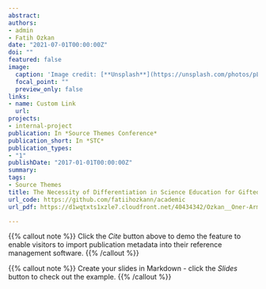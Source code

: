 ```yaml
---
abstract: 
authors:
- admin
- Fatih Ozkan
date: "2021-07-01T00:00:00Z"
doi: ""
featured: false
image:
  caption: 'Image credit: [**Unsplash**](https://unsplash.com/photos/pLCdAaMFLTE)'
  focal_point: ""
  preview_only: false
links:
- name: Custom Link
  url: 
projects:
- internal-project
publication: In *Source Themes Conference*
publication_short: In *STC*
publication_types:
- "1"
publishDate: "2017-01-01T00:00:00Z"
summary: 
tags:
- Source Themes
title: The Necessity of Differentiation in Science Education for Gifted and Talented Students
url_code: https://github.com/fatiihozkann/academic
url_pdf: https://d1wqtxts1xzle7.cloudfront.net/40434342/Ozkan__Oner-Armagan__Bektas__Saylan-with-cover-page-v2.pdf?Expires=1648404643&Signature=TQJcpnyLKKxgI9~-FN3SRWI3GUsFRP4BLdpLxH6SuR5Pcl5Wndq73uJ3LUl0ifkJJJRYM-XsZqhGFhQ9XZS4JZS07RhBrvUXpHEPaiRoemhQReU6yW6klztIPC2nTM7MTQQvolWSOAzIc8cFY2Eq31dS5kWxOFPhj2EygZbuo0~H0svaFURH0bE4QUUYHVafwcOQl4uD0aI6iAggVo7DvUBx-nhNEgBSWz-Dpj694g5ydDBxsTdQBRgkEXfOlnqUqnJD3MZbbCLqM316VpabcI9FrJVGly26oWYxmCH2QbLt7WLgjZrowRamlq3ci~UqjQmk-fi9YNMXFKwQv0yKUg__&Key-Pair-Id=APKAJLOHF5GGSLRBV4ZA

---
```


{{% callout note %}}
Click the *Cite* button above to demo the feature to enable visitors to import publication metadata into their reference management software.
{{% /callout %}}

{{% callout note %}}
Create your slides in Markdown - click the *Slides* button to check out the example.
{{% /callout %}}


